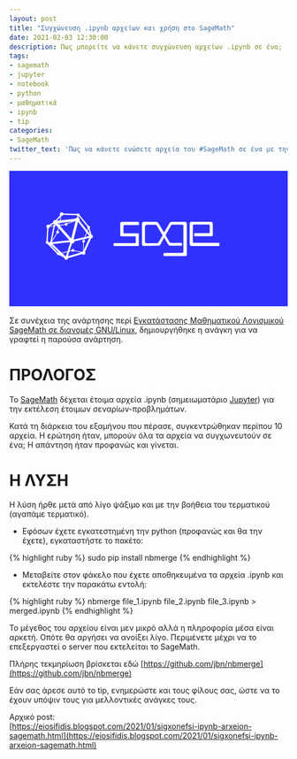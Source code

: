 ```yaml
---
layout: post
title: "Συγχώνευση .ipynb αρχείων και χρήση στο SageMath"
date: 2021-02-03 12:30:00
description: Πως μπορείτε να κάνετε συγχώνευση αρχείων .ipynb σε ένα;
tags:
- sagemath
- jupyter
- notebook
- python
- μαθηματικά
- ipynb
- tip
categories:
- SageMath
twitter_text: 'Πως να κάνετε ενώσετε αρχεία του #SageMath σε ένα με την χρήση τερματικού'
---
```


![SageMath Logo](/post_images/sagemath/sagemath_logo.png "SageMath.org")

Σε συνέχεια της ανάρτησης περί [Εγκατάστασης Μαθηματικού Λογισμικού SageMath σε διανομές GNU/Linux](/sagemath-linux), δημιουργήθηκε η ανάγκη για να γραφτεί η παρούσα ανάρτηση.


# ΠΡΟΛΟΓΟΣ

Το [SageMath](https://www.sagemath.org/) δέχεται έτοιμα αρχεία .ipynb (σημειωματάριο [Jupyter](https://jupyter.org/)) για την εκτέλεση έτοιμων σεναρίων-προβλημάτων.

Κατά τη διάρκεια του εξαμήνου που πέρασε, συγκεντρώθηκαν περίπου 10 αρχεία. Η ερώτηση ήταν, μπορούν όλα τα αρχεία να συγχωνευτούν σε ένα; Η απάντηση ήταν προφανώς και γίνεται.

# Η ΛΥΣΗ

Η λύση ήρθε μετά από λίγο ψάξιμο και με την βοήθεια του τερματικού (αγαπάμε τερματικό).

* Εφόσων έχετε εγκατεστημένη την python (προφανώς και θα την έχετε), εγκαταστήστε το πακέτο:  


{% highlight ruby %}
sudo pip install nbmerge
{% endhighlight %}

* Μεταβείτε στον φάκελο που έχετε αποθηκευμένα τα αρχεία .ipynb και εκτελέστε την παρακάτω εντολή:

{% highlight ruby %}
nbmerge file_1.ipynb file_2.ipynb file_3.ipynb > merged.ipynb
{% endhighlight %}

Το μέγεθος του αρχείου είναι μεν μικρό αλλά η πληροφορία μέσα είναι αρκετή. Οπότε θα αργήσει να ανοίξει λίγο. Περιμένετε μέχρι να το επεξεργαστεί ο server που εκτελείται το SageMath.

Πλήρης τεκμηρίωση βρίσκεται εδώ [https://github.com/jbn/nbmerge](https://github.com/jbn/nbmerge)  

Εάν σας άρεσε αυτό το tip, ενημερώστε και τους φίλους σας, ώστε να το έχουν υπόψιν τους για μελλοντικές ανάγκες τους.

Αρχικό post:  
[https://eiosifidis.blogspot.com/2021/01/sigxonefsi-ipynb-arxeion-sagemath.html](https://eiosifidis.blogspot.com/2021/01/sigxonefsi-ipynb-arxeion-sagemath.html)
